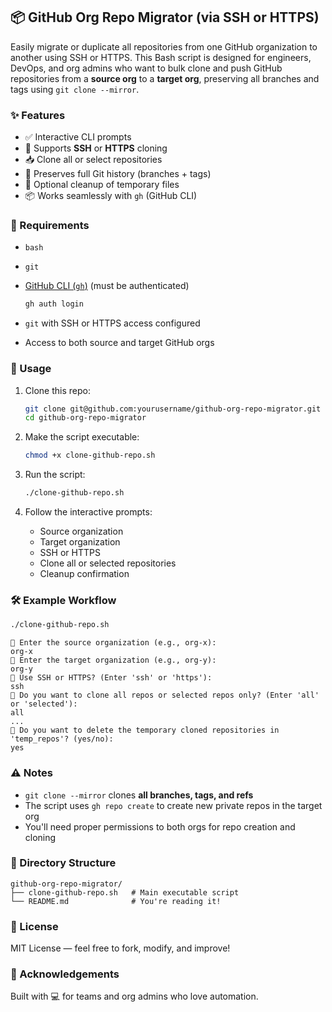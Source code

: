 ## 📦 GitHub Org Repo Migrator (via SSH or HTTPS)

Easily migrate or duplicate all repositories from one GitHub organization to another using SSH or HTTPS.
This Bash script is designed for engineers, DevOps, and org admins who want to bulk clone and push GitHub repositories from a **source org** to a **target org**, preserving all branches and tags using `git clone --mirror`.


### ✨ Features

* ✅ Interactive CLI prompts
* 🔄 Supports **SSH** or **HTTPS** cloning
* 📥 Clone all or select repositories
* 🔐 Preserves full Git history (branches + tags)
* 🧼 Optional cleanup of temporary files
* 📦 Works seamlessly with `gh` (GitHub CLI)


### 🔧 Requirements

* `bash`
* `git`
* [GitHub CLI (`gh`)](https://cli.github.com/) (must be authenticated)

  ```bash
  gh auth login
  ```
* `git` with SSH or HTTPS access configured
* Access to both source and target GitHub orgs


### 🚀 Usage

1. Clone this repo:

   ```bash
   git clone git@github.com:yourusername/github-org-repo-migrator.git
   cd github-org-repo-migrator
   ```

2. Make the script executable:

   ```bash
   chmod +x clone-github-repo.sh
   ```

3. Run the script:

   ```bash
   ./clone-github-repo.sh
   ```

4. Follow the interactive prompts:

   * Source organization
   * Target organization
   * SSH or HTTPS
   * Clone all or selected repositories
   * Cleanup confirmation


### 🛠 Example Workflow

```bash
./clone-github-repo.sh
```

```text
🔹 Enter the source organization (e.g., org-x):
org-x
🔹 Enter the target organization (e.g., org-y):
org-y
🔹 Use SSH or HTTPS? (Enter 'ssh' or 'https'):
ssh
🔹 Do you want to clone all repos or selected repos only? (Enter 'all' or 'selected'):
all
...
🧼 Do you want to delete the temporary cloned repositories in 'temp_repos'? (yes/no):
yes
```

### ⚠️ Notes

* `git clone --mirror` clones **all branches, tags, and refs**
* The script uses `gh repo create` to create new private repos in the target org
* You'll need proper permissions to both orgs for repo creation and cloning


### 📁 Directory Structure

```
github-org-repo-migrator/
├── clone-github-repo.sh   # Main executable script
└── README.md              # You're reading it!
```


### 📄 License

MIT License — feel free to fork, modify, and improve!


### 🙌 Acknowledgements

Built with 💻 for teams and org admins who love automation.
